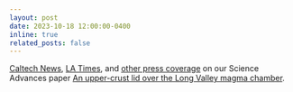 ```yaml
---
layout: post
date: 2023-10-18 12:00:00-0400
inline: true
related_posts: false
---
```


[Caltech News](https://www.caltech.edu/about/news/california-supervolcano-is-cooling-off-but-may-still-cause-quakes), [LA Times](https://www.latimes.com/california/story/2023-10-23/what-do-more-quakes-at-a-california-volcano-mean-scientists-think-they-know), and [other press coverage](https://scienceadvances.altmetric.com/details/155497255/news) on our Science Advances paper [An upper-crust lid over the Long Valley magma chamber](https://www.science.org/doi/full/10.1126/sciadv.adi9878).
